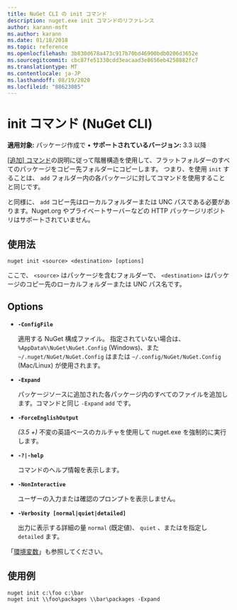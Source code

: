 ```yaml
---
title: NuGet CLI の init コマンド
description: nuget.exe init コマンドのリファレンス
author: karann-msft
ms.author: karann
ms.date: 01/18/2018
ms.topic: reference
ms.openlocfilehash: 3b830d678a473c917b70bd46900bdb0206d3652e
ms.sourcegitcommit: cbc87fe51330cdd3eacaad3e8656eb4258882fc7
ms.translationtype: MT
ms.contentlocale: ja-JP
ms.lasthandoff: 08/19/2020
ms.locfileid: "88623085"
---
```

# <a name="init-command-nuget-cli"></a>init コマンド (NuGet CLI)

**適用対象:** パッケージ作成で &bullet; **サポートされているバージョン:** 3.3 以降

[ [追加] コマンド](cli-ref-add.md)の説明に従って階層構造を使用して、フラットフォルダーのすべてのパッケージをコピー先フォルダーにコピーします。 つまり、を使用 `init` することは、 `add` フォルダー内の各パッケージに対してコマンドを使用することと同じです。

と同様に、 `add` コピー先はローカルフォルダーまたは UNC パスである必要があります。Nuget.org やプライベートサーバーなどの HTTP パッケージリポジトリはサポートされていません。

## <a name="usage"></a>使用法

```cli
nuget init <source> <destination> [options]
```

ここで、 `<source>` はパッケージを含むフォルダーで、 `<destination>` はパッケージのコピー先のローカルフォルダーまたは UNC パス名です。

## <a name="options"></a>Options

- **`-ConfigFile`**

  適用する NuGet 構成ファイル。 指定されていない場合は、 `%AppData%\NuGet\NuGet.Config` (Windows)、また `~/.nuget/NuGet/NuGet.Config` はまたは `~/.config/NuGet/NuGet.Config` (Mac/Linux) が使用されます。

- **`-Expand`**

  パッケージソースに追加された各パッケージ内のすべてのファイルを追加します。コマンドと同じ `-Expand` `add` です。

- **`-ForceEnglishOutput`**

  *(3.5 +)* 不変の英語ベースのカルチャを使用して nuget.exe を強制的に実行します。

- **`-?|-help`**

  コマンドのヘルプ情報を表示します。

- **`-NonInteractive`**

  ユーザーの入力または確認のプロンプトを表示しません。

- **`-Verbosity [normal|quiet|detailed]`**

  出力に表示する詳細の量 `normal` (既定値)、 `quiet` 、またはを指定し `detailed` ます。

「[環境変数](cli-ref-environment-variables.md)」も参照してください。

## <a name="examples"></a>使用例

```cli
nuget init c:\foo c:\bar
nuget init \\foo\packages \\bar\packages -Expand
```
